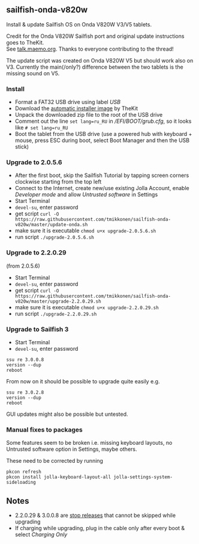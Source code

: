 ## sailfish-onda-v820w
Install & update Sailfish OS on Onda V820W V3/V5 tablets.

Credit for the Onda V820W Sailfish port and original update instructions goes to TheKit.  
See [talk.maemo.org](http://talk.maemo.org/showthread.php?t=96708). Thanks to everyone contributing to the thread!

The update script was created on Onda V820W V5 but should work also on V3. Currently the main(/only?) difference between the two tablets is the missing sound on V5.

### Install

* Format a FAT32 USB drive using label _USB_
* Download the [automatic installer image](https://mega.nz/#!8FZRiBwB!FBBD8CUMaBMkKcyiUDlw_sKfCjNZOQp713VqT-FoAhM) by TheKit
* Unpack the downloaded zip file to the root of the USB drive
* Comment out the line `set lang=ru_RU` in _/EFI/BOOT/grub.cfg_, so it looks like `# set lang=ru_RU`
* Boot the tablet from the USB drive (use a powered hub with keyboard + mouse, press ESC during boot, select Boot Manager and then the USB stick)

### Upgrade to 2.0.5.6

* After the first boot, skip the Sailfish Tutorial by tapping screen corners clockwise starting from the top left
* Connect to the Internet, create new/use existing Jolla Account, enable _Developer mode_ and allow _Untrusted software_ in Settings
* Start Terminal
* `devel-su`, enter password
* get script `curl -O https://raw.githubusercontent.com/tmikkonen/sailfish-onda-v820w/master/update-onda.sh`
* make sure it is executable `chmod u+x upgrade-2.0.5.6.sh`
* run script `./upgrade-2.0.5.6.sh`

### Upgrade to 2.2.0.29
(from 2.0.5.6)
* Start Terminal
* `devel-su`, enter password
* get script `curl -O https://raw.githubusercontent.com/tmikkonen/sailfish-onda-v820w/master/upgrade-2.2.0.29.sh`
* make sure it is executable `chmod u+x upgrade-2.2.0.29.sh`
* run script `./upgrade-2.2.0.29.sh`

### Upgrade to Sailfish 3
* Start Terminal
* `devel-su`, enter password
```
ssu re 3.0.0.8
version --dup
reboot
```
From now on it should be possible to upgrade quite easily e.g. 

```
ssu re 3.0.2.8
version --dup
reboot
```
GUI updates might also be possible but untested.

### Manual fixes to packages
Some features seem to be broken i.e. missing keyboard layouts, no Untrusted software option in Settings, maybe others.

These need to be corrected by running
```
pkcon refresh
pkcon install jolla-keyboard-layout-all jolla-settings-system-sideloading
```
 
## Notes
* 2.2.0.29 & 3.0.0.8 are [stop releases](https://jolla.zendesk.com/hc/en-us/articles/201836347#4) that cannot be skipped while upgrading
* If charging while upgrading, plug in the cable only after every boot & select _Charging Only_
